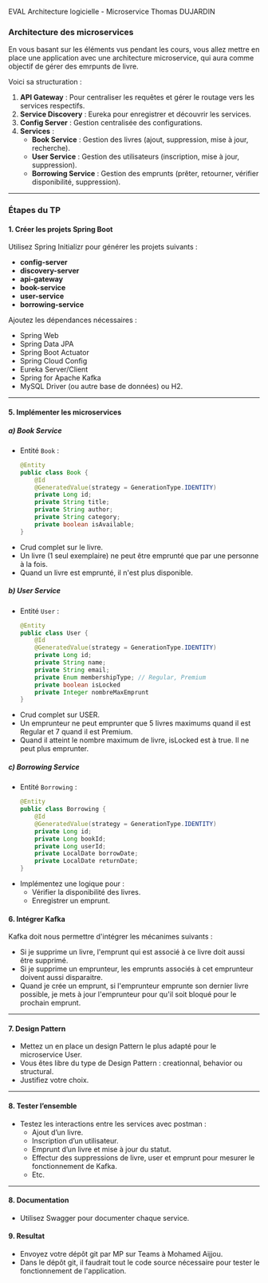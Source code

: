EVAL Architecture logicielle - Microservice
Thomas DUJARDIN

### **Architecture des microservices**

En vous basant sur les éléments vus pendant les cours, vous allez mettre en place une application avec une architecture microservice, qui aura comme objectif de gérer des emrpunts de livre.

Voici sa structuration : 

1. **API Gateway** : Pour centraliser les requêtes et gérer le routage vers les services respectifs.
2. **Service Discovery** : Eureka pour enregistrer et découvrir les services.
3. **Config Server** : Gestion centralisée des configurations.
4. **Services** :
   - **Book Service** : Gestion des livres (ajout, suppression, mise à jour, recherche).
   - **User Service** : Gestion des utilisateurs (inscription, mise à jour, suppression).
   - **Borrowing Service** : Gestion des emprunts (prêter, retourner, vérifier disponibilité, suppression).
  
---

### **Étapes du TP**

#### **1. Créer les projets Spring Boot**
Utilisez Spring Initializr pour générer les projets suivants :
- **config-server**
- **discovery-server**
- **api-gateway**
- **book-service**
- **user-service**
- **borrowing-service**

Ajoutez les dépendances nécessaires :
- Spring Web
- Spring Data JPA
- Spring Boot Actuator
- Spring Cloud Config
- Eureka Server/Client
- Spring for Apache Kafka
- MySQL Driver (ou autre base de données) ou H2.

---

#### **5. Implémenter les microservices**

##### **a) Book Service**
- Entité `Book` :
  ```java
  @Entity
  public class Book {
      @Id
      @GeneratedValue(strategy = GenerationType.IDENTITY)
      private Long id;
      private String title;
      private String author;
      private String category;
      private boolean isAvailable;
  }
  ```
- Crud complet sur le livre.
- Un livre (1 seul exemplaire) ne peut être emprunté que par une personne à la fois.
- Quand un livre est emprunté, il n'est plus disponible.

##### **b) User Service**
- Entité `User` :
  ```java
  @Entity
  public class User {
      @Id
      @GeneratedValue(strategy = GenerationType.IDENTITY)
      private Long id;
      private String name;
      private String email;
      private Enum membershipType; // Regular, Premium
      private boolean isLocked
      private Integer nombreMaxEmprunt
  }
  ```
- Crud complet sur USER.
- Un emprunteur ne peut emprunter que 5 livres maximums quand il est Regular et 7 quand il est Premium.
- Quand il atteint le nombre maximum de livre, isLocked est à true. Il ne peut plus emprunter.

##### **c) Borrowing Service**
- Entité `Borrowing` :
  ```java
  @Entity
  public class Borrowing {
      @Id
      @GeneratedValue(strategy = GenerationType.IDENTITY)
      private Long id;
      private Long bookId;
      private Long userId;
      private LocalDate borrowDate;
      private LocalDate returnDate;
  }
  ```
- Implémentez une logique pour :
  - Vérifier la disponibilité des livres.
  - Enregistrer un emprunt. 

#### **6. Intégrer Kafka**

Kafka doit nous permettre d'intégrer les mécanimes suivants : 

- Si je supprime un livre, l'emprunt qui est associé à ce livre doit aussi être supprimé.
- Si je supprime un emprunteur, les emprunts associés à cet emprunteur doivent aussi disparaitre.
- Quand je crée un emprunt, si l'emprunteur emprunte son dernier livre possible, je mets à jour l'emprunteur pour qu'il soit bloqué pour le prochain emprunt.
  
---

#### **7. Design Pattern**

- Mettez un en place un design Pattern le plus adapté pour le microservice User.
- Vous êtes libre du type de Design Pattern : creationnal, behavior ou structural.
- Justifiez votre choix.

---

#### **8. Tester l’ensemble**

- Testez les interactions entre les services avec postman :
  - Ajout d’un livre.
  - Inscription d’un utilisateur.
  - Emprunt d’un livre et mise à jour du statut.
  - Effectur des suppressions de livre, user et emprunt pour mesurer le fonctionnement de Kafka.
  - Etc.

---

#### **8. Documentation**
- Utilisez Swagger pour documenter chaque service.

#### **9. Resultat**
- Envoyez votre dépôt git par MP sur Teams à Mohamed Aijjou.
- Dans le dépôt git, il faudrait tout le code source nécessaire pour tester le fonctionnement de l'application.